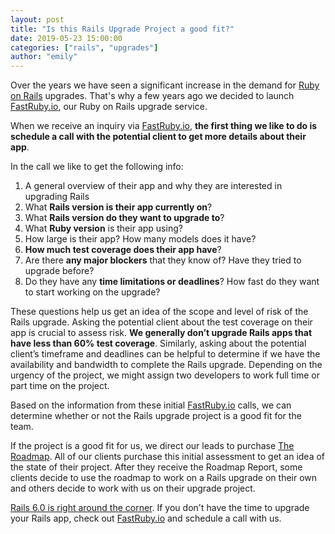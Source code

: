 ```yaml
---
layout: post
title: "Is this Rails Upgrade Project a good fit?"
date: 2019-05-23 15:00:00
categories: ["rails", "upgrades"]
author: "emily"
---
```


Over the years we have seen a significant increase in the  demand for [Ruby on Rails](http://rubyonrails.org/) upgrades. That's why a few years ago we decided to launch [FastRuby.io](https://fastruby.io), our Ruby on Rails upgrade service.

When we receive an inquiry via [FastRuby.io](https://fastruby.io), **the first thing we like to do is schedule a call with the potential client to get more details about their app**.

<!--more-->

In the call we like to get the following info:

1. A general overview of their app and why they are interested in upgrading Rails
2. What **Rails version is their app currently on**?
3. What **Rails version do they want to upgrade to**?
4. What **Ruby version** is their app using?
5. How large is their app? How many models does it have?
6. **How much test coverage does their app have**?
7. Are there **any major blockers** that they know of? Have they tried to upgrade before?
8. Do they have any **time limitations or deadlines**? How fast do they want to start working on the upgrade?

These questions help us get an idea of the scope and level of risk of the Rails upgrade. Asking the potential client about the test coverage on their app is crucial to assess risk. **We generally don’t upgrade Rails apps that have less than 60% test coverage**. Similarly, asking about the potential client’s timeframe and deadlines can be helpful to determine if we have the availability and bandwidth to complete the Rails upgrade. Depending on the urgency of the project, we might assign two developers to work full time or part time on the project.

Based on the information from these initial [FastRuby.io](https://fastruby.io) calls, we can determine whether or not the Rails upgrade project is a good fit for the team.

If the project is a good fit for us, we direct our leads to purchase [The Roadmap](https://fastruby.io/roadmap). All of our clients purchase this initial assessment to get an idea of the state of their project. After they receive the Roadmap Report, some clients decide to use the roadmap to work on a Rails upgrade on their own and others decide to work with us on their upgrade project.

[Rails 6.0 is right around the corner](https://fastruby.io/blog/rails/upgrades/upgrade-rails-from-5-2-to-6-0.html). If you don't have the time to upgrade your Rails app, check out [FastRuby.io](https://fastruby.io) and schedule a call with us.
